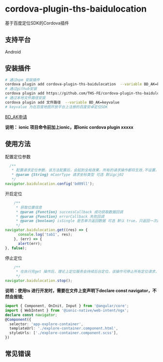 # cordova-plugin-ths-baidulocation

基于百度定位SDK的Cordova插件

## 支持平台

Android

## 安装插件

```bash
# 通过npm 安装插件
cordova plugin add cordova-plugin-ths-baidulocation  --variable BD_AK=keyvalue
# 通过github安装
cordova plugin add https://github.com/THS-FE/cordova-plugin-ths-baidulocation  --variable BD_AK=keyvalue
# 通过本地文件路径安装
cordova plugin add 文件路径  --variable BD_AK=keyvalue
# keyvalue 为在百度地图开放平台上注册的百度安卓定位SDK 
```

[BD_AK申请](http://lbsyun.baidu.com/index.php?title=android-locsdk/guide/create-project/key)

**说明： ionic 项目命令前加上ionic，即ionic cordova plugin xxxxx**

## 使用方法

配置定位参数

```typescript
  /**
   * 配置请求定位参数，该方法配置后，会起到全局效果，所有的请求操作都将生效.不设置，将使用默认值进行定位
   * @param {String} mCoorType 请求坐标类型 可选 默认gcj02
   */
navigator.baidulocation.config('bd09ll');
```

开启定位

```typescript
    /**
     * 获取位置信息
     * @param {Function} successCallback 成功获取数据回调
     * @param {Function} errorCallback 失败回调 
     * @param {boolean} isSingle 是否单次返回数据 可选 默认 true，只返回一次数据，false successCallback方法将持续收到位置数据，适合轨迹类持续收集位置信息场景开发
     */
navigator.baidulocation.get((res) => {
      console.log('tab1', res);
    }, (err) => {
      alert(err);
}, false);
```

停止定位

```typescript
    /**
     * 在执行完get 操作后，理论上定位服务会持续后台定位，该操作可停止所有定位请求，包括正在持续获取位置的请求
     */
navigator.baidulocation.stop();
```





**说明：使用ts 进行开发时，需要在文件上变声明下declare const navigator，不然会报错;**

```typescript
import { Component, OnInit, Input } from '@angular/core';
import { WebIntent } from '@ionic-native/web-intent/ngx';
declare const navigator;
@Component({
  selector: 'app-explore-container',
  templateUrl: './explore-container.component.html',
  styleUrls: ['./explore-container.component.scss'],
})
```

## 常见错误

